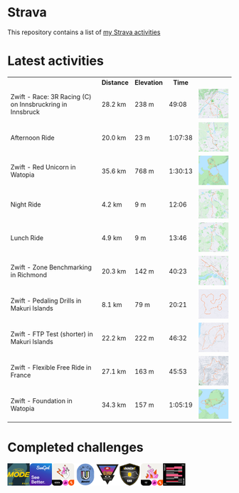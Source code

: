 # Strava

This repository contains a list of [my Strava activities](https://www.strava.com/athletes/62214940)

# Latest activities
<!--START_SECTION:strava-activities-->
<table>
    <tr>
        <th></th>
        <th>Distance</th>
        <th>Elevation</th>
        <th>Time</th>
        <th></th>
    </tr>
            <tr>
            <td>Zwift - Race: 3R Racing (C) on Innsbruckring in Innsbruck</td>
            <td>28.2 km</td>
            <td>238 m</td>
            <td>49:08</td>
                            <td><img src="files/activities/9162422046/103ab394-fe20-11ed-9942-9a34a3268d72.png" width="200" /></td>
                    </tr>
            <tr>
            <td>Afternoon Ride</td>
            <td>20.0 km</td>
            <td>23 m</td>
            <td>1:07:38</td>
                            <td><img src="files/activities/9157342987/6eef28e6-fd73-11ed-b177-00224804aad3.png" width="200" /></td>
                    </tr>
            <tr>
            <td>Zwift - Red Unicorn in Watopia</td>
            <td>35.6 km</td>
            <td>768 m</td>
            <td>1:30:13</td>
                            <td><img src="files/activities/9155976770/6cdaa4d6-fd73-11ed-9f5a-00224804aad3.png" width="200" /></td>
                    </tr>
            <tr>
            <td>Night Ride</td>
            <td>4.2 km</td>
            <td>9 m</td>
            <td>12:06</td>
                            <td><img src="files/activities/9152881957/6c30ad96-fd73-11ed-808c-00224804aad3.png" width="200" /></td>
                    </tr>
            <tr>
            <td>Lunch Ride</td>
            <td>4.9 km</td>
            <td>9 m</td>
            <td>13:46</td>
                            <td><img src="files/activities/9148704237/103a09f2-fc82-11ed-b9c2-000d3a10a046.png" width="200" /></td>
                    </tr>
            <tr>
            <td>Zwift - Zone Benchmarking in Richmond</td>
            <td>20.3 km</td>
            <td>142 m</td>
            <td>40:23</td>
                            <td><img src="files/activities/9138675211/0bdab31e-fbbc-11ed-8660-9a34a3268d72.png" width="200" /></td>
                    </tr>
            <tr>
            <td>Zwift - Pedaling Drills in Makuri Islands</td>
            <td>8.1 km</td>
            <td>79 m</td>
            <td>20:21</td>
                            <td><img src="files/activities/9138442860/0b8a59f0-fbbc-11ed-9b66-9a34a3268d72.png" width="200" /></td>
                    </tr>
            <tr>
            <td>Zwift - FTP Test (shorter) in Makuri Islands</td>
            <td>22.2 km</td>
            <td>222 m</td>
            <td>46:32</td>
                            <td><img src="files/activities/9132215821/0ae15210-fbbc-11ed-b507-9a34a3268d72.png" width="200" /></td>
                    </tr>
            <tr>
            <td>Zwift - Flexible Free Ride in France</td>
            <td>27.1 km</td>
            <td>163 m</td>
            <td>45:53</td>
                            <td><img src="files/activities/9120215227/089eba9c-fbbc-11ed-a5c0-9a34a3268d72.png" width="200" /></td>
                    </tr>
            <tr>
            <td>Zwift - Foundation in Watopia</td>
            <td>34.3 km</td>
            <td>157 m</td>
            <td>1:05:19</td>
                            <td><img src="files/activities/9111623965/061c97e4-fbbc-11ed-a109-9a34a3268d72.png" width="200" /></td>
                    </tr>
    </table>
<!--END_SECTION:strava-activities-->

# Completed challenges
<!--START_SECTION:strava-challenges-->
<img src="files/trophies/12dafeba-fe20-11ed-a9b3-9a34a3268d72.png" width="50"><img src="files/trophies/1dbaa90e-fd83-11ed-831a-000d3aed3e12.png" width="50"><img src="files/trophies/6f64d38e-fd73-11ed-bb08-00224804aad3.png" width="50"><img src="files/trophies/c25913d4-fbbb-11ed-9944-9a34a3268d72.png" width="50"><img src="files/trophies/c1c4d5fc-fbbb-11ed-b7cf-9a34a3268d72.png" width="50"><img src="files/trophies/c17b1d9a-fbbb-11ed-bd88-9a34a3268d72.png" width="50"><img src="files/trophies/c174ecc2-fbbb-11ed-b139-9a34a3268d72.png" width="50"><img src="files/trophies/c0f1b0a0-fbbb-11ed-b92b-9a34a3268d72.png" width="50">
<!--END_SECTION:strava-challenges-->